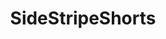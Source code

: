 ---
title: SideStripeShorts
crosslinks:
- tight_shorts
- gonewild
- PetiteGoneWild
- GoneMild
- Gonewild18
- realasians
- AnaCheri
- JizzedToThis
- AsiansGoneWild
- holdthemoan
- RealGirls
---